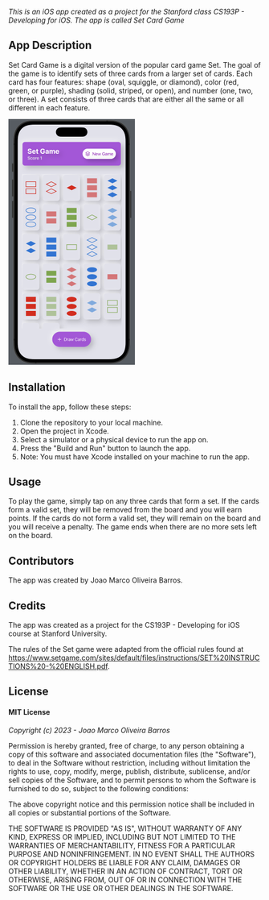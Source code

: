 *This is an iOS app created as a project for the Stanford class CS193P - Developing for iOS. The app is called Set Card Game*

## App Description
Set Card Game is a digital version of the popular card game Set. The goal of the game is to identify sets of three cards from a larger set of cards. Each card has four features: shape (oval, squiggle, or diamond), color (red, green, or purple), shading (solid, striped, or open), and number (one, two, or three). A set consists of three cards that are either all the same or all different in each feature.

<img src="https://raw.githubusercontent.com/JoaoMOBarros/Project1-CS193p/main/SetGame/Assets.xcassets/preview.imageset/preview.png" width=50% height=50%>

## Installation
To install the app, follow these steps:

1. Clone the repository to your local machine.
2. Open the project in Xcode.
3. Select a simulator or a physical device to run the app on.
4. Press the "Build and Run" button to launch the app.
5. Note: You must have Xcode installed on your machine to run the app.

## Usage
To play the game, simply tap on any three cards that form a set. If the cards form a valid set, they will be removed from the board and you will earn points. If the cards do not form a valid set, they will remain on the board and you will receive a penalty. The game ends when there are no more sets left on the board.

## Contributors
The app was created by Joao Marco Oliveira Barros.

## Credits
The app was created as a project for the CS193P - Developing for iOS course at Stanford University.

The rules of the Set game were adapted from the official rules found at https://www.setgame.com/sites/default/files/instructions/SET%20INSTRUCTIONS%20-%20ENGLISH.pdf.

## License

#### MIT License

*Copyright (c) 2023 - Joao Marco Oliveira Barros*

Permission is hereby granted, free of charge, to any person obtaining a copy
of this software and associated documentation files (the "Software"), to deal
in the Software without restriction, including without limitation the rights
to use, copy, modify, merge, publish, distribute, sublicense, and/or sell
copies of the Software, and to permit persons to whom the Software is
furnished to do so, subject to the following conditions:

The above copyright notice and this permission notice shall be included in
all copies or substantial portions of the Software.

THE SOFTWARE IS PROVIDED "AS IS", WITHOUT WARRANTY OF ANY KIND, EXPRESS OR
IMPLIED, INCLUDING BUT NOT LIMITED TO THE WARRANTIES OF MERCHANTABILITY,
FITNESS FOR A PARTICULAR PURPOSE AND NONINFRINGEMENT. IN NO EVENT SHALL THE
AUTHORS OR COPYRIGHT HOLDERS BE LIABLE FOR ANY CLAIM, DAMAGES OR OTHER
LIABILITY, WHETHER IN AN ACTION OF CONTRACT, TORT OR OTHERWISE, ARISING FROM,
OUT OF OR IN CONNECTION WITH THE SOFTWARE OR THE USE OR OTHER DEALINGS IN
THE SOFTWARE.
